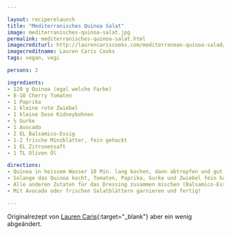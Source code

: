 ```yaml
---

layout: reciperelaunch
title: "Mediterranisches Quinoa Salat"
image: mediterranisches-quinoa-salat.jpg
permalink: mediterranisches-quinoa-salat.html
imagecrediturl: http://laurencariscooks.com/mediterranean-quinoa-salad/
imagecreditname: Lauren Caris Cooks
tags: vegan, vegi

persons: 2

ingredients:
- 120 g Quinoa (egal welche Farbe)
- 8-10 Cherry Tomaten
- 1 Paprika
- 1 kleine rote Zwiebel
- 1 kleine Dose Kidneybohnen
- ½ Gurke
- 1 Avocado
- 2 EL Balsamico-Essig
- 1-2 frische Minzblätter, fein gehackt
- 1 EL Zitronensaft
- 1 TL Oliven Öl

directions:
- Quinoa in heissem Wasser 10 Min. lang kochen, dann abtropfen und gut ausspülen. 
- Solange das Quinoa kocht, Tomaten, Paprika, Gurke und Zwiebel fein hacken. Mit Quinoa mischen. Bohnen abspülen und abtropfen und ebenfalls unter den Salat mischen. 
- Alle anderen Zutaten für das Dressing zusammen mischen (Balsamico-Essig, Minze, Zitronensaft, Oliven Öl. Salz und Pfeffer zum abschmecken). Dann über den Salat giessen und durchmischen bis alles mit Dressing bedeckt ist.
- Mit Avocado oder frischen Salatblättern garnieren und fertig!

---
```


Originalrezept von [Lauren Caris](http://laurencariscooks.com/mediterranean-quinoa-salad/){:target="_blank"} aber ein wenig abgeändert. 